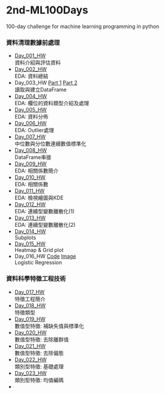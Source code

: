 ﻿# 2nd-ML100Days
100-day challenge for machine learning programming in python<br>

### 資料清理數據前處理<br>
* [Day_001_HW](https://github.com/AnHungTai/2nd-ML100Days/blob/master/homework/Day_001_HW.ipynb)<br>
    資料介紹與評估資料
* [Day_002_HW](https://github.com/AnHungTai/2nd-ML100Days/blob/master/homework/Day_002_HW.ipynb)<br>
    EDA: 資料總結
* Day_003_HW [Part 1](https://github.com/AnHungTai/2nd-ML100Days/blob/master/homework/Day_003-1_HW.ipynb) [Part 2](https://github.com/AnHungTai/2nd-ML100Days/blob/master/homework/Day_003-1_HW.ipynb)<br>
    讀取與建立DataFrame
* [Day_004_HW](https://github.com/AnHungTai/2nd-ML100Days/blob/master/homework/Day_004_HW.ipynb)<br>
    EDA: 欄位的資料類型介紹及處理
* [Day_005_HW](https://github.com/AnHungTai/2nd-ML100Days/blob/master/homework/Day_005_HW.ipynb)<br>
    EDA: 資料分佈
* [Day_006_HW](https://github.com/AnHungTai/2nd-ML100Days/blob/master/homework/Day_006_HW.ipynb)<br>
    EDA: Outlier處理
* [Day_007_HW](https://github.com/AnHungTai/2nd-ML100Days/blob/master/homework/Day_007_HW.ipynb)<br>
    中位數與分位數連續數值標準化
* [Day_008_HW](https://github.com/AnHungTai/2nd-ML100Days/blob/master/homework/Day_008_HW.ipynb)<br>
    DataFrame串接
* [Day_009_HW](https://github.com/AnHungTai/2nd-ML100Days/blob/master/homework/Day_009_HW.ipynb)<br>
    EDA: 相關係數簡介
* [Day_010_HW](https://github.com/AnHungTai/2nd-ML100Days/blob/master/homework/Day_010_HW.ipynb)<br>
    EDA: 相關係數
* [Day_011_HW](https://github.com/AnHungTai/2nd-ML100Days/blob/master/homework/Day_011_HW.ipynb)<br>
    EDA: 檢視繪圖與KDE
* [Day_012_HW](https://github.com/AnHungTai/2nd-ML100Days/blob/master/homework/Day_012_HW.ipynb)<br>
    EDA: 連續型變數離散化(1)
* [Day_013_HW](https://github.com/AnHungTai/2nd-ML100Days/blob/master/homework/Day_013_HW.ipynb)<br>
    EDA: 連續型變數離散化(2)
* [Day_014_HW](https://github.com/AnHungTai/2nd-ML100Days/blob/master/homework/Day_014_HW.ipynb)<br>
    Subplots
* [Day_015_HW](https://github.com/AnHungTai/2nd-ML100Days/blob/master/homework/Day_015_HW.ipynb)<br>
    Heatmap & Grid plot
* Day_016_HW [Code](https://github.com/AnHungTai/2nd-ML100Days/blob/master/homework/Day_016_HW.ipynb) [Image](https://github.com/AnHungTai/2nd-ML100Days/blob/master/homework/Day_016_HW.jpg)<br>
    Logistic Regression<br>
### 資料科學特徵工程技術<br>   
* [Day_017_HW](https://github.com/AnHungTai/2nd-ML100Days/blob/master/homework/Day_017_HW.ipynb)<br>
    特徵工程簡介<br>
* [Day_018_HW](https://github.com/AnHungTai/2nd-ML100Days/blob/master/homework/Day_018_HW.ipynb)<br>
    特徵類型<br>
* [Day_019_HW](https://github.com/AnHungTai/2nd-ML100Days/blob/master/homework/Day_019_HW.ipynb)<br>
    數值型特徵: 補缺失值與標準化
* [Day_020_HW](https://github.com/AnHungTai/2nd-ML100Days/blob/master/homework/Day_020_HW.ipynb)<br>
    數值型特徵: 去除離群值
* [Day_021_HW](https://github.com/AnHungTai/2nd-ML100Days/blob/master/homework/Day_021_HW.ipynb)<br>
    數值型特徵: 去除偏態
* [Day_022_HW](https://github.com/AnHungTai/2nd-ML100Days/blob/master/homework/Day_022_HW.ipynb)<br>
    類別型特徵: 基礎處理
* [Day_023_HW](https://github.com/AnHungTai/2nd-ML100Days/blob/master/homework/Day_023_HW.ipynb)<br>
    類別型特徵: 均值編碼
*
